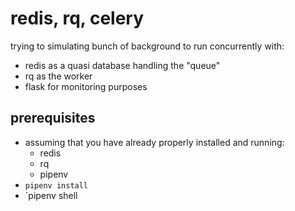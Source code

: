 # redis, rq, celery 

trying to simulating bunch of background to run concurrently with: 
- redis as a quasi database handling the "queue" 
- rq as the worker
- flask for monitoring purposes


## prerequisites
- assuming that you have already properly installed and running: 
    - redis
    - rq
    - pipenv
- `pipenv install`
- `pipenv shell

